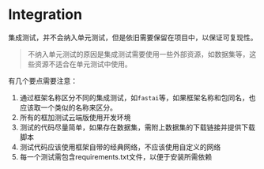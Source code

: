 # Integration

集成测试，并不会纳入单元测试，但是依旧需要保留在项目中，以保证可复现性。

> 不纳入单元测试的原因是集成测试需要使用一些外部资源，如数据集等，这些资源不适合在单元测试中使用。

有几个要点需要注意：

1. 通过框架名称区分不同的集成测试，如`fastai`等，如果框架名称和包同名，也应该取一个类似的名称来区分。
2. 所有的框加测试云端版使用开发环境
3. 测试的代码尽量简单，如果存在数据集，需附上数据集的下载链接并提供下载脚本
4. 测试代码应该使用框架自带的经典网络，不应该使用自定义的网络
5. 每一个测试需包含requirements.txt文件，以便于安装所需依赖

